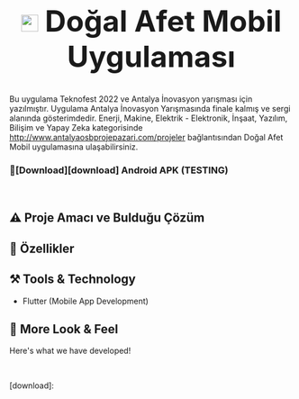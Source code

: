 <h1 align="center" style="font-size: 52px;" ><img height=30 src=""> Doğal Afet Mobil Uygulaması </h1>

Bu uygulama Teknofest 2022 ve Antalya İnovasyon yarışması için yazılmıştır.
Uygulama Antalya İnovasyon Yarışmasında finale kalmış ve sergi alanında gösterimdedir. Enerji, Makine, Elektrik - Elektronik, İnşaat, Yazılım, Bilişim ve Yapay Zeka kategorisinde
http://www.antalyaosbprojepazari.com/projeler bağlantısından Doğal Afet Mobil uygulamasına ulaşabilirsiniz.


###  🔽[Download][download] Android APK (TESTING)

<br>

<img src="">

## ⚠️ Proje Amacı ve Bulduğu Çözüm


## 📱 Özellikler

## ⚒️ Tools & Technology

- Flutter (Mobile App Development)

## 👀 More Look & Feel

Here's what we have developed!

<img src="">

<img src="">

<img src="">


[download]: